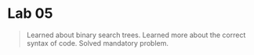 # Lab 05

> Learned about binary search trees.
Learned more about the correct syntax of code.
Solved mandatory problem.


